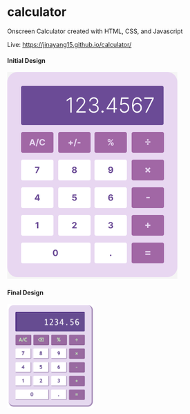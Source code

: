 # calculator
Onscreen Calculator created with HTML, CSS, and Javascript

Live: https://jinayang15.github.io/calculator/
#### Initial Design
![](/images/calculator-design.png)
#### Final Design
<img src="/images/final-calculator-design.png" width="200">
